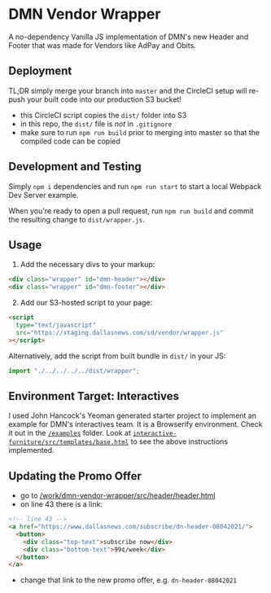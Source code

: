 # DMN Vendor Wrapper

A no-dependency Vanilla JS implementation of DMN's new Header and Footer that was made for Vendors like AdPay and Obits.


## Deployment

TL;DR simply merge your branch into `master` and the CircleCI setup will re-push your built code into our production S3 bucket!
- this CircleCI script copies the `dist/` folder into S3
- in this repo, the `dist/` file is _not_ in `.gitignore`
- make sure to run `npm run build` prior to merging into master so that the compiled code can be copied

## Development and Testing

Simply `npm i` dependencies and run `npm run start` to start a local Webpack Dev Server example.

When you're ready to open a pull request, run `npm run build` and commit the resulting change to `dist/wrapper.js`.

## Usage

1. Add the necessary divs to your markup:

```html
<div class="wrapper" id="dmn-header"></div>
<div class="wrapper" id="dmn-footer"></div>
```

2. Add our S3-hosted script to your page:

```html
<script
  type="text/javascript"
  src="https://staging.dallasnews.com/sd/vendor/wrapper.js"
></script>
```

Alternatively, add the script from built bundle in `dist/` in your JS:

```js
import "./../../../../dist/wrapper";
```

## Environment Target: Interactives

I used John Hancock's Yeoman generated starter project to implement an example for DMN's interactives team. It is a Browserify environment. Check it out in the [`/examples`](https://github.com/dallasnews/dmn-vendor-wrapper/tree/master/examples/interactive-furniture) folder. Look at [`interactive-furniture/src/templates/base.html`](https://github.com/dallasnews/dmn-vendor-wrapper/blob/master/examples/interactive-furniture/src/templates/base.html) to see the above instructions implemented.

## Updating the Promo Offer

- go to [/work/dmn-vendor-wrapper/src/header/header.html](/Users/ngilbert/Desktop/work/dmn-vendor-wrapper/src/header/header.html)
- on line 43 there is a link:

```html
<!-- line 43 -->
<a href="https://www.dallasnews.com/subscribe/dn-header-08042021/">
  <button>
    <div class="top-text">subscribe now</div>
    <div class="bottom-text">99¢/week</div>
  </button>
</a>
```

- change that link to the new promo offer, e.g. `dn-header-08042021`

